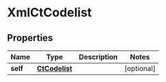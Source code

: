 

# XmlCtCodelist


## Properties

Name | Type | Description | Notes
------------ | ------------- | ------------- | -------------
**self** | [**CtCodelist**](CtCodelist.md) |  |  [optional]



